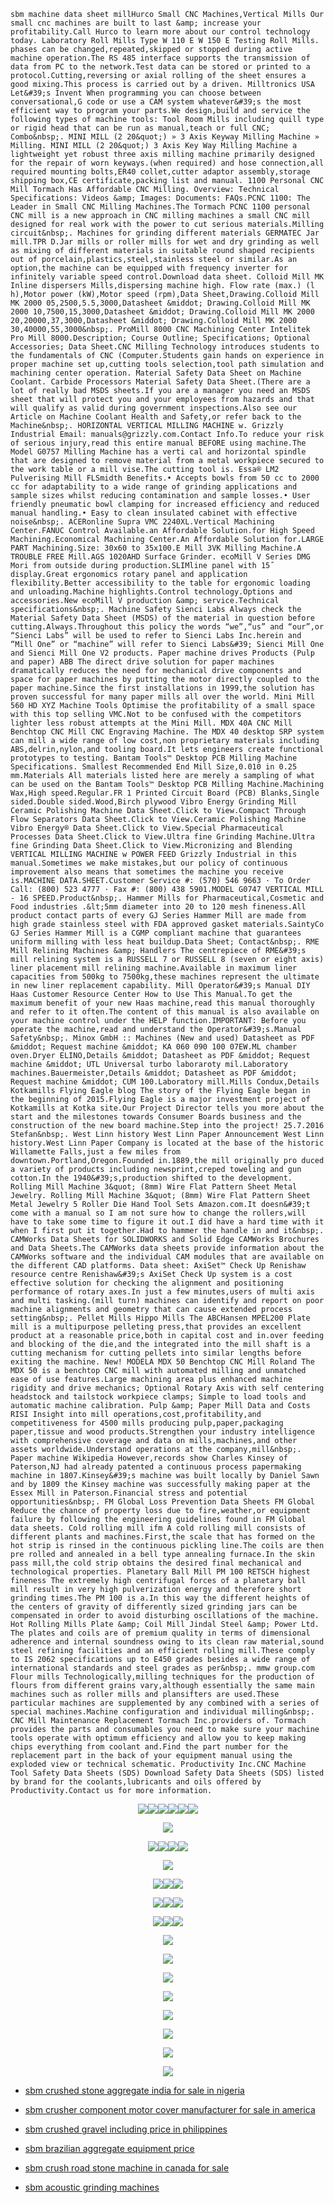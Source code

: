 
```
sbm machine data sheet millHurco Small CNC Machines,Vertical Mills Our small cnc machines are built to last &amp; increase your profitability.Call Hurco to learn more about our control technology today. Laboratory Roll Mills Type W 110 E W 150 E Testing Roll Mills. phases can be changed,repeated,skipped or stopped during active machine operation.The RS 485 interface supports the transmission of data from PC to the network.Test data can be stored or printed to a protocol.Cutting,reversing or axial rolling of the sheet ensures a good mixing.This process is carried out by a driven. Milltronics USA Let&#39;s Invent When programming you can choose between conversational,G code or use a CAM system whatever&#39;s the most efficient way to program your parts.We design,build and service the following types of machine tools: Tool Room Mills including quill type or rigid head that can be run as manual,teach or full CNC; Combo&nbsp;. MINI MILL (2 20&quot;) » 3 Axis Keyway Milling Machine » Milling. MINI MILL (2 20&quot;) 3 Axis Key Way Milling Machine a lightweight yet robust three axis milling machine primarily designed for the repair of worn keyways.(when required) and hose connection,all required mounting bolts,ER40 collet,cutter adaptor assembly,storage shipping box,CE certificate,packing list and manual. 1100 Personal CNC Mill Tormach Has Affordable CNC Milling. Overview: Technical Specifications: Videos &amp; Images: Documents: FAQs.PCNC 1100: The Leader in Small CNC Milling Machines.The Tormach PCNC 1100 personal CNC mill is a new approach in CNC milling machines a small CNC mill designed for real work with the power to cut serious materials.Milling circuit&nbsp;. Machines for grinding different materials GERMATEC Jar mill.TPR D.Jar mills or roller mills for wet and dry grinding as well as mixing of different materials in suitable round shaped recipients out of porcelain,plastics,steel,stainless steel or similar.As an option,the machine can be equipped with frequency inverter for infinitely variable speed control.Download data sheet. Colloid Mill MK Inline dispersers Mills,dispersing machine high. Flow rate (max.) (l h),Motor power (kW),Motor speed (rpm),Data Sheet,Drawing.Colloid Mill MK 2000 05,2500,5.5,3000,Datasheet &middot; Drawing.Colloid Mill MK 2000 10,7500,15,3000,Datasheet &middot; Drawing.Colloid Mill MK 2000 20,20000,37,3000,Datasheet &middot; Drawing.Colloid Mill MK 2000 30,40000,55,3000&nbsp;. ProMill 8000 CNC Machining Center Intelitek Pro Mill 8000.Description; Course Outline; Specifications; Optional Accessories; Data Sheet.CNC Milling Technology introduces students to the fundamentals of CNC (Computer.Students gain hands on experience in proper machine set up,cutting tools selection,tool path simulation and machining center operation. Material Safety Data Sheet on Machine Coolant. Carbide Processors Material Safety Data Sheet.(There are a lot of really bad MSDS sheets.If you are a manager you need an MSDS sheet that will protect you and your employees from hazards and that will qualify as valid during government inspections.Also see our Article on Machine Coolant Health and Safety,or refer back to the Machine&nbsp;. HORIZONTAL VERTICAL MILLING MACHINE w. Grizzly Industrial Email: manuals@grizzly.com.Contact Info.To reduce your risk of serious injury,read this entire manual BEFORE using machine.The Model G0757 Milling Machine has a verti cal and horizontal spindle that are designed to remove material from a metal workpiece secured to the work table or a mill vise.The cutting tool is. Essa® LM2 Pulverising Mill FLSmidth Benefits.• Accepts bowls from 50 cc to 2000 cc for adaptability to a wide range of grinding applications and sample sizes whilst reducing contamination and sample losses.• User friendly pneumatic bowl clamping for increased efficiency and reduced manual handling.• Easy to clean insulated cabinet with effective noise&nbsp;. ACERonline Supra VMC 2240XL.Vertical Machining Center.FANUC Control Available.an Affordable Solution.for High Speed Machining.Economical Machining Center.An Affordable Solution for.LARGE PART Machining.Size: 30x60 to 35x100.E Mill 3VK Milling Machine.A TROUBLE FREE Mill.AGS 1020AHD Surface Grinder. ecoMill V Series DMG Mori from outside during production.SLIMline panel with 15˝ display.Great ergonomics rotary panel and application flexibility.Better accessibility to the table for ergonomic loading and unloading.Machine highlights.Control technology.Options and accessories.New ecoMill V production &amp; service.Technical specifications&nbsp;. Machine Safety Sienci Labs Always check the Material Safety Data Sheet (MSDS) of the material in question before cutting.Always.Throughout this policy the words “we”,“us” and “our”,or “Sienci Labs” will be used to refer to Sienci Labs Inc.herein and “Mill One” or “machine” will refer to Sienci Labs&#39; Sienci Mill One and Sienci Mill One V2 products. Paper machine drives Products (Pulp and paper) ABB The direct drive solution for paper machines dramatically reduces the need for mechanical drive components and space for paper machines by putting the motor directly coupled to the paper machine.Since the first installations in 1999,the solution has proven successful for many paper mills all over the world. Mini Mill 560 HD XYZ Machine Tools Optimise the profitability of a small space with this top selling VMC.Not to be confused with the competitors lighter less robust attempts at the Mini Mill. MDX 40A CNC Mill Benchtop CNC Mill CNC Engraving Machine. The MDX 40 desktop SRP system can mill a wide range of low cost,non proprietary materials including ABS,delrin,nylon,and tooling board.It lets engineers create functional prototypes to testing. Bantam Tools™ Desktop PCB Milling Machine Specifications. Smallest Recommended End Mill Size,0.010 in 0.25 mm.Materials All materials listed here are merely a sampling of what can be used on the Bantam Tools™ Desktop PCB Milling Machine.Machining Wax,High speed.Regular.FR 1 Printed Circuit Board (PCB) Blanks,Single sided.Double sided.Wood,Birch plywood Vibro Energy Grinding Mill Ceramic Polishing Machine Data Sheet.Click to View.Compact Through Flow Separators Data Sheet.Click to View.Ceramic Polishing Machine Vibro Energy® Data Sheet.Click to View.Special Pharmaceutical Processes Data Sheet.Click to View.Ultra fine Grinding Machine.Ultra fine Grinding Data Sheet.Click to View.Micronizing and Blending VERTICAL MILLING MACHINE w POWER FEED Grizzly Industrial in this manual.Sometimes we make mistakes,but our policy of continuous improvement also means that sometimes the machine you receive is.MACHINE DATA.SHEET.Customer Service #: (570) 546 9663 · To Order Call: (800) 523 4777 · Fax #: (800) 438 5901.MODEL G0747 VERTICAL MILL ‐ 16 SPEED.Product&nbsp;. Hammer Mills for Pharmaceutical,Cosmetic and Food industries .&lt;5mm diameter into 20 to 120 mesh fineness.All product contact parts of every GJ Series Hammer Mill are made from high grade stainless steel with FDA approved gasket materials.SaintyCo GJ Series Hammer Mill is a CGMP compliant machine that guarantees uniform milling with less heat buildup.Data Sheet; Contact&nbsp;. RME Mill Relining Machines &amp; Handlers The centrepiece of RME&#39;s mill relining system is a RUSSELL 7 or RUSSELL 8 (seven or eight axis) liner placement mill relining machine.Available in maximum liner capacities from 500kg to 7500kg,these machines represent the ultimate in new liner replacement capability. Mill Operator&#39;s Manual DIY Haas Customer Resource Center How to Use This Manual.To get the maximum benefit of your new Haas machine,read this manual thoroughly and refer to it often.The content of this manual is also available on your machine control under the HELP function.IMPORTANT: Before you operate the machine,read and understand the Operator&#39;s.Manual Safety&nbsp;. Minox GmbH :: Machines (New and used) Datasheet as PDF &middot; Request machine &middot; KA 060 090 100 07EW.ML chamber oven.Dryer ELINO,Details &middot; Datasheet as PDF &middot; Request machine &middot; UTL Universal turbo laboraroty mil.Laboratory machines.Bauermeister,Details &middot; Datasheet as PDF &middot; Request machine &middot; CUM 100.Laboratory mill.Mills Condux,Details Kotkamills Flying Eagle blog The story of the Flying Eagle began in the beginning of 2015.Flying Eagle is a major investment project of Kotkamills at Kotka site.Our Project Director tells you more about the start and the milestones towards Consumer Boards business and the construction of the new board machine.Step into the project! 25.7.2016 Stefan&nbsp;. West Linn history West Linn Paper Announcement West Linn history.West Linn Paper Company is located at the base of the historic Willamette Falls,just a few miles from downtown.Portland,Oregon.Founded in.1889,the mill originally pro duced a variety of products including newsprint,creped toweling and gun cotton.In the 1940&#39;s,production shifted to the development. Rolling Mill Machine 3&quot; (8mm) Wire Flat Pattern Sheet Metal Jewelry. Rolling Mill Machine 3&quot; (8mm) Wire Flat Pattern Sheet Metal Jewelry 5 Roller Die Hand Tool Sets Amazon.com.It doesn&#39;t come with a manual so I am not sure how to change the rollers,will have to take some time to figure it out.I did have a hard time with it when I first put it together.Had to hammer the handle in and it&nbsp;. CAMWorks Data Sheets for SOLIDWORKS and Solid Edge CAMWorks Brochures and Data Sheets.The CAMWorks data sheets provide information about the CAMWorks software and the individual CAM modules that are available on the different CAD platforms. Data sheet: AxiSet™ Check Up Renishaw resource centre Renishaw&#39;s AxiSet Check Up system is a cost effective solution for checking the alignment and positioning performance of rotary axes.In just a few minutes,users of multi axis and multi tasking.(mill turn) machines can identify and report on poor machine alignments and geometry that can cause extended process setting&nbsp;. Pellet Mills Hippo Mills The ABCHansen MPEL200 Plate mill is a multipurpose pelleting press,that provides an excellent product at a reasonable price,both in capital cost and in.over feeding and blocking of the die,and the integrated into the mill shaft is a cutting mechanism for cutting pellets into similar lengths before exiting the machine. New! MODELA MDX 50 Benchtop CNC Mill Roland The MDX 50 is a benchtop CNC mill with automated milling and unmatched ease of use features.Large machining area plus enhanced machine rigidity and drive mechanics; Optional Rotary Axis with self centering headstock and tailstock workpiece clamps; Simple to load tools and automatic machine calibration. Pulp &amp; Paper Mill Data and Costs RISI Insight into mill operations,cost,profitability,and competitiveness for 4500 mills producing pulp,paper,packaging paper,tissue and wood products.Strengthen your industry intelligence with comprehensive coverage and data on mills,machines,and other assets worldwide.Understand operations at the company,mill&nbsp;. Paper machine Wikipedia However,records show Charles Kinsey of Paterson,NJ had already patented a continuous process papermaking machine in 1807.Kinsey&#39;s machine was built locally by Daniel Sawn and by 1809 the Kinsey machine was successfully making paper at the Essex Mill in Paterson.Financial stress and potential opportunities&nbsp;. FM Global Loss Prevention Data Sheets FM Global Reduce the chance of property loss due to fire,weather,or equipment failure by following the engineering guidelines found in FM Global data sheets. Cold rolling mill ifm A cold rolling mill consists of different plants and machines.First,the scale that has formed on the hot strip is rinsed in the continuous pickling line.The coils are then pre rolled and annealed in a bell type annealing furnace.In the skin pass mill,the cold strip obtains the desired final mechanical and technological properties. Planetary Ball Mill PM 100 RETSCH highest fineness The extremely high centrifugal forces of a planetary ball mill result in very high pulverization energy and therefore short grinding times.The PM 100 is a.In this way the different heights of the centers of gravity of differently sized grinding jars can be compensated in order to avoid disturbing oscillations of the machine. Hot Rolling Mills Plate &amp; Coil Mill Jindal Steel &amp; Power Ltd. The plates and coils are of premium quality in terms of dimensional adherence and internal soundness owing to its clean raw material,sound steel refining facilities and an efficient rolling mill.These comply to IS 2062 specifications up to E450 grades besides a wide range of international standards and steel grades as per&nbsp;. mmw group.com Flour mills Technologically,milling techniques for the production of flours from different grains vary,although essentially the same main machines such as roller mills and plansifters are used.These particular machines are supplemented by any combined with a series of special machines.Machine configuration and individual milling&nbsp;. CNC Mill Maintenance Replacement Tormach Inc.providers of. Tormach provides the parts and consumables you need to make sure your machine tools operate with optimum efficiency and allow you to keep making chips everything from coolant and.Find the part number for the replacement part in the back of your equipment manual using the exploded view or technical schematic. Productivity Inc.CNC Machine Tool Safety Data Sheets (SDS) Download Safety Data Sheets (SDS) listed by brand for the coolants,lubricants and oils offered by Productivity.Contact us for more information. 
```

<div align="center">
  
<a rel="nofollow" href="https://m.shibang-china.com?f=github&k=sbm+machine+data+sheet+mill"><img src="https://static.shibang-china.com/en/l.png"></a><img src="https://static.shibang-china.com/en/hw.png"><a rel="nofollow" href="https://m.shibang-china.com/product/?f=github&k=sbm+machine+data+sheet+mill"><img src="https://static.shibang-china.com/en/p.png"></a><a rel="nofollow" href="https://m.shibang-china.com/cases/?f=github&k=sbm+machine+data+sheet+mill"><img src="https://static.shibang-china.com/en/c.png"></a><a rel="nofollow" href="https://m.shibang-china.com/news/?f=github&k=sbm+machine+data+sheet+mill"><img src="https://static.shibang-china.com/en/n.png"></a><a rel="nofollow" href="https://m.shibang-china.com?f=github&k=sbm+machine+data+sheet+mill"><img src="https://static.shibang-china.com/en/m.png"></a>

<a rel="nofollow" href="https://m.shibang-china.com/product/?f=github&k=sbm+machine+data+sheet+mill"><img src="https://static.shibang-china.com/en/b.jpg"></a>
  
<a rel="nofollow" href="https://m.shibang-china.com/solution-aggregate.html?f=github&k=sbm+machine+data+sheet+mill"><img src="https://static.shibang-china.com/en/a.jpg"></a><a rel="nofollow" href="https://m.shibang-china.com/solution-mine.html?f=github&k=sbm+machine+data+sheet+mill"><img src="https://static.shibang-china.com/en/m.jpg"></a><a rel="nofollow" href="https://m.shibang-china.com/solution-mill.html?f=github&k=sbm+machine+data+sheet+mill"><img src="https://static.shibang-china.com/en/g.jpg"></a><a rel="nofollow" href="https://m.shibang-china.com/solution-epc.html?f=github&k=sbm+machine+data+sheet+mill"><img src="https://static.shibang-china.com/en/e.jpg"></a>

<a rel="nofollow" href="https://m.shibang-china.com/product/?f=github&k=sbm+machine+data+sheet+mill"><img src="https://static.shibang-china.com/en/a-p.png"></a>

<a rel="nofollow" href="https://m.shibang-china.com/product/crusher/c6x.html?f=github&k=sbm+machine+data+sheet+mill"><img src="https://static.shibang-china.com/en/j.jpg"></a><a rel="nofollow" href="https://m.shibang-china.com/product/crusher/ci5x.html?f=github&k=sbm+machine+data+sheet+mill"><img src="https://static.shibang-china.com/en/i.jpg"></a><a rel="nofollow" href="https://m.shibang-china.com/product/crusher/hst.html?f=github&k=sbm+machine+data+sheet+mill"><img src="https://static.shibang-china.com/en/c.jpg"></a>

<a rel="nofollow" href="https://m.shibang-china.com/product/mill/mtw.html?f=github&k=sbm+machine+data+sheet+mill"><img src="https://static.shibang-china.com/en/mtw.jpg"></a><a rel="nofollow" href="https://m.shibang-china.com/product/mill/scm.html?f=github&k=sbm+machine+data+sheet+mill"><img src="https://static.shibang-china.com/en/scm.jpg"></a><a rel="nofollow" href="https://m.shibang-china.com/product/mill/lm.html?f=github&k=sbm+machine+data+sheet+mill"><img src="https://static.shibang-china.com/en/lm.jpg"></a>

<a rel="nofollow" href="https://m.shibang-china.com/product/sand/vsi6x.html?f=github&k=sbm+machine+data+sheet+mill"><img src="https://static.shibang-china.com/en/6x.jpg"></a><a rel="nofollow" href="https://m.shibang-china.com/product/sand/vu.html?f=github&k=sbm+machine+data+sheet+mill"><img src="https://static.shibang-china.com/en/vu.jpg"></a><a rel="nofollow" href="https://m.shibang-china.com/product/mobile/klun.html?f=github&k=sbm+machine+data+sheet+mill"><img src="https://static.shibang-china.com/en/k.jpg"></a>

<a rel="nofollow" href="https://m.shibang-china.com/cases/?f=github&k=sbm+machine+data+sheet+mill"><img src="https://static.shibang-china.com/en/case.png"></a>

<a rel="nofollow" href="https://m.shibang-china.com/cases/aggregate/202.html?f=github&k=sbm+machine+data+sheet+mill"><img src="https://static.shibang-china.com/en/c-1.jpg"></a>

<a rel="nofollow" href="https://m.shibang-china.com/cases/aggregate/203.html?f=github&k=sbm+machine+data+sheet+mill"><img src="https://static.shibang-china.com/en/c-2.jpg"></a>

<a rel="nofollow" href="https://m.shibang-china.com/cases/mill/123.html?f=github&k=sbm+machine+data+sheet+mill"><img src="https://static.shibang-china.com/en/c-3.jpg"></a>

<a rel="nofollow" href="https://m.shibang-china.com/contact_us.html?f=github&k=sbm+machine+data+sheet+mill"><img src="https://static.shibang-china.com/en/contact.png"></a>

<a rel="nofollow" href="https://swt.shibang-china.com/?f=github&k=sbm+machine+data+sheet+mill"><img src="https://static.shibang-china.com/en/chat.png"></a>

<a rel="nofollow" href="https://whatsapp.shibangsoft.com/WhatsApp.php?f=github&k=sbm+machine+data+sheet+mill"><img src="https://static.shibang-china.com/en/whatsapp.png"></a>

<a rel="nofollow" href="https://m.shibang-china.com/?f=github&k=sbm+machine+data+sheet+mill"><img src="https://static.shibang-china.com/en/website.png"></a>

</div>


* [sbm crushed stone aggregate india for sale in nigeria](sbm%20crushed%20stone%20aggregate%20india%20for%20sale%20in%20nigeria.md)

* [sbm crusher component motor cover manufacturer for sale in america](sbm%20crusher%20component%20motor%20cover%20manufacturer%20for%20sale%20in%20america.md)

* [sbm crushed gravel including price in philippines](sbm%20crushed%20gravel%20including%20price%20in%20philippines.md)

* [sbm brazilian aggregate equipment price](sbm%20brazilian%20aggregate%20equipment%20price.md)

* [sbm crush road stone machine in canada for sale](sbm%20crush%20road%20stone%20machine%20in%20canada%20for%20sale.md)

* [sbm acoustic grinding machines](sbm%20acoustic%20grinding%20machines.md)
